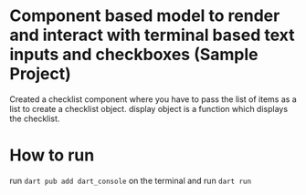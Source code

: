 # Component based model to render and interact with terminal based text inputs and checkboxes (Sample Project)

Created a checklist component where you have to pass the list of items as a list to create a checklist object. display object is a function which displays the checklist.

# How to run
run 
`
  dart pub add dart_console
`
on the terminal and run
`
  dart run
`
